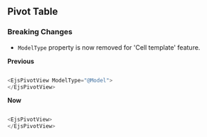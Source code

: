 ## Pivot Table

### Breaking Changes

- `ModelType` property is now removed for 'Cell template' feature.

**Previous**

```csharp

<EjsPivotView ModelType="@Model">
</EjsPivotView>

```

**Now**

```csharp

<EjsPivotView>
</EjsPivotView>

```
